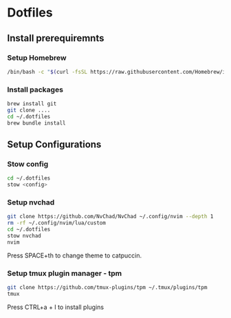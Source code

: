 # Dotfiles

## Install prerequiremnts

### Setup Homebrew
```bash
/bin/bash -c "$(curl -fsSL https://raw.githubusercontent.com/Homebrew/install/HEAD/install.sh)"
```

### Install packages
```bash
brew install git
git clone ....
cd ~/.dotfiles
brew bundle install
```
## Setup Configurations

### Stow config
```bash
cd ~/.dotfiles 
stow <config>
```

### Setup nvchad
```bash
git clone https://github.com/NvChad/NvChad ~/.config/nvim --depth 1
rm -rf ~/.config/nvim/lua/custom
cd ~/.dotfiles
stow nvchad
nvim
```
Press SPACE+th to change theme to catpuccin.

### Setup tmux plugin manager - tpm
```bash
git clone https://github.com/tmux-plugins/tpm ~/.tmux/plugins/tpm
tmux
```
Press CTRL+a + I to install plugins

